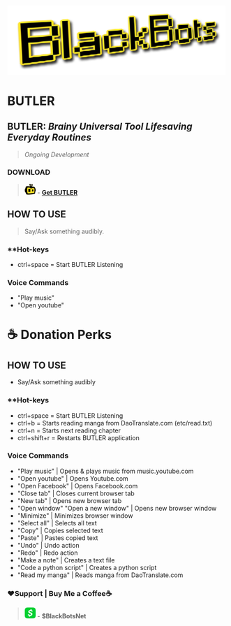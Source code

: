 <img src="BlackBots-Logo-word.png" width="500">

# __BUTLER__
## **BUTLER**: *Brainy Universal Tool Lifesaving Everyday Routines*
> *Ongoing Development*

### DOWNLOAD
> <img src="https://raw.githubusercontent.com/black-bots/BUTLER/main/512x512.png" width="25" height="25"> - **[Get BUTLER](https://---/)**


## HOW TO USE
> Say/Ask something audibly.
### **Hot-keys
* ctrl+space = Start BUTLER Listening
### **Voice Commands**
* "Play music"
* "Open youtube"


# ☕ Donation Perks
## HOW TO USE
* Say/Ask something audibly
### **Hot-keys
* ctrl+space = Start BUTLER Listening
* ctrl+b = Starts reading manga from  DaoTranslate.com (etc/read.txt)
* ctrl+n =  Starts next reading chapter
* ctrl+shift+r = Restarts BUTLER application
### **Voice Commands**
* "Play music" | Opens & plays music from music.youtube.com
* "Open youtube" | Opens Youtube.com
* "Open Facebook" | Opens Facebook.com
* "Close tab" | Closes current browser tab
* "New tab" | Opens new browser tab
* "Open window" "Open a new window" | Opens new browser window
* "Minimize" | Minimizes browser window
* "Select all" | Selects all text
* "Copy" | Copies selected text
* "Paste" | Pastes copied text
* "Undo" | Undo action
* "Redo" | Redo action
* "Make a note" | Creates a text file
* "Code a python script" | Creates a python script
* "Read my manga" | Reads manga from DaoTranslate.com
  

### ❤Support | Buy Me a Coffee☕
> <img src="https://raw.githubusercontent.com/black-bots/BUTLER/main/don.png" width="25" height="25"> - **$BlackBotsNet**






